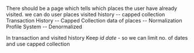 There should be a page which tells which places the user have already visited.
we can do 
user places visited history -- capped collection
Transaction History -- Capped Collection
data of places --  Normalization
Profile System -- Denormalized

In transaction and visited history Keep _id date_ - so we can limit no. of dates and use capped collection




